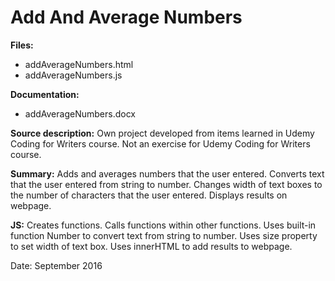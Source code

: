 # Add And Average Numbers

**Files:**
* addAverageNumbers.html
* addAverageNumbers.js

**Documentation:** 
* addAverageNumbers.docx

**Source description:** Own project developed from items learned in Udemy Coding for Writers course. Not an exercise for Udemy Coding for Writers course.

**Summary:** Adds and averages numbers that the user entered. Converts text that the user entered from string to number. Changes width of text boxes to the number of characters that the user entered. Displays results on webpage.

**JS:**  Creates functions. Calls functions within other functions. Uses built-in function Number to convert text from string to number. Uses size property to set width of text box. Uses innerHTML to add results to webpage.

Date: September 2016